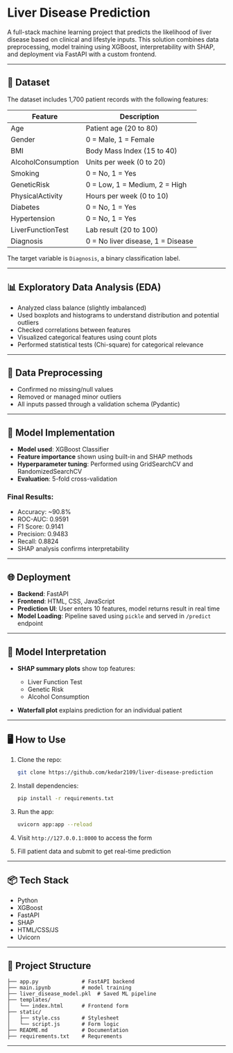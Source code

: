 # Liver Disease Prediction

A full-stack machine learning project that predicts the likelihood of liver disease based on clinical and lifestyle inputs. This solution combines data preprocessing, model training using XGBoost, interpretability with SHAP, and deployment via FastAPI with a custom frontend.

---

## 📁 Dataset

The dataset includes 1,700 patient records with the following features:

| Feature            | Description                       |
| ------------------ | --------------------------------- |
| Age                | Patient age (20 to 80)            |
| Gender             | 0 = Male, 1 = Female              |
| BMI                | Body Mass Index (15 to 40)        |
| AlcoholConsumption | Units per week (0 to 20)          |
| Smoking            | 0 = No, 1 = Yes                   |
| GeneticRisk        | 0 = Low, 1 = Medium, 2 = High     |
| PhysicalActivity   | Hours per week (0 to 10)          |
| Diabetes           | 0 = No, 1 = Yes                   |
| Hypertension       | 0 = No, 1 = Yes                   |
| LiverFunctionTest  | Lab result (20 to 100)            |
| Diagnosis          | 0 = No liver disease, 1 = Disease |

The target variable is `Diagnosis`, a binary classification label.

---

## 📊 Exploratory Data Analysis (EDA)

* Analyzed class balance (slightly imbalanced)
* Used boxplots and histograms to understand distribution and potential outliers
* Checked correlations between features
* Visualized categorical features using count plots
* Performed statistical tests (Chi-square) for categorical relevance

---

## 🧹 Data Preprocessing

* Confirmed no missing/null values
* Removed or managed minor outliers
* All inputs passed through a validation schema (Pydantic)

---

## 🤖 Model Implementation

* **Model used**: XGBoost Classifier
* **Feature importance** shown using built-in and SHAP methods
* **Hyperparameter tuning**: Performed using GridSearchCV and RandomizedSearchCV
* **Evaluation**: 5-fold cross-validation

### Final Results:

* Accuracy: \~90.8%
* ROC-AUC: 0.9591
* F1 Score: 0.9141
* Precision: 0.9483
* Recall: 0.8824
* SHAP analysis confirms interpretability

---

## 🌐 Deployment

* **Backend**: FastAPI
* **Frontend**: HTML, CSS, JavaScript
* **Prediction UI**: User enters 10 features, model returns result in real time
* **Model Loading**: Pipeline saved using `pickle` and served in `/predict` endpoint

---

## 🧠 Model Interpretation

* **SHAP summary plots** show top features:

  * Liver Function Test
  * Genetic Risk
  * Alcohol Consumption
* **Waterfall plot** explains prediction for an individual patient

---

## 🖥️ How to Use

1. Clone the repo:

   ```bash
   git clone https://github.com/kedar2109/liver-disease-prediction
   ```

2. Install dependencies:

   ```bash
   pip install -r requirements.txt
   ```

3. Run the app:

   ```bash
   uvicorn app:app --reload
   ```

4. Visit `http://127.0.0.1:8000` to access the form
5. Fill patient data and submit to get real-time prediction

---

## 📦 Tech Stack

* Python
* XGBoost
* FastAPI
* SHAP
* HTML/CSS/JS
* Uvicorn

---

## 📂 Project Structure

```
├── app.py              # FastAPI backend
├── main.ipynb          # model training   
├── liver_disease_model.pkl  # Saved ML pipeline
├── templates/
│   └── index.html      # Frontend form
├── static/
│   ├── style.css       # Stylesheet
│   └── script.js       # Form logic
├── README.md           # Documentation
├── requirements.txt    # Requrements 
```

---